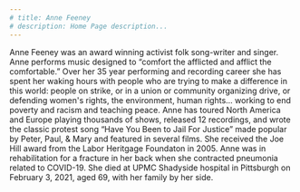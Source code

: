 ```yaml
---
# title: Anne Feeney
# description: Home Page description...
---
```


Anne Feeney was an award winning activist folk song-writer and singer. Anne performs music designed to “comfort the afflicted and afflict the comfortable.” Over her 35 year performing and recording career she has spent her waking hours with people who are trying to make a difference in this world: people on strike, or in a union or community organizing drive, or defending women's rights, the environment, human rights... working to end poverty and racism and teaching peace. Anne has toured North America and Europe playing thousands of shows, released 12 recordings, and wrote the classic protest song “Have You Been to Jail For Justice” made popular by Peter, Paul, & Mary and featured in several films. She received the Joe Hill award from the Labor Heritgage Foundaton in 2005. Anne was in rehabilitation for a fracture in her back when she contracted pneumonia related to COVID-19. She died at UPMC Shadyside hospital in Pittsburgh on February 3, 2021, aged 69, with her family by her side.
